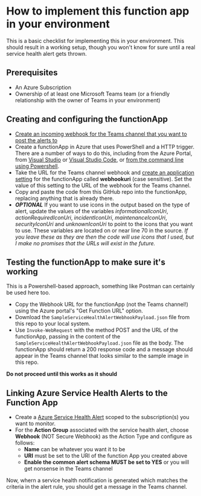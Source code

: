 # How to implement this function app in your environment

This is a basic checklist for implementing this in your environment.  This should result in a working setup, though you won't know for sure until a real service health alert gets thrown.

## Prerequisites

- An Azure Subscription
- Ownership of at least one Microsoft Teams team (or a friendly relationship with the owner of Teams in your environment)

## Creating and configuring the functionApp

- [Create an incoming webhook for the Teams channel that you want to post the alerts to](https://docs.microsoft.com/en-us/microsoftteams/platform/webhooks-and-connectors/how-to/add-incoming-webhook?msclkid=36e57ebfc0e111ecabd007f617cbd546)
- Create a functionApp in Azure that uses PowerShell and a HTTP trigger.  There are a number of ways to do this, including from the Azure Portal, from [Visual Studio](https://www.c-sharpcorner.com/article/how-to-create-an-http-trigger-azure-function-app-using-visual-studio-20172/) or [Visual Studio Code](https://docs.microsoft.com/en-us/azure/azure-functions/create-first-function-vs-code-powershell), or [from the command line using Powershell](https://docs.microsoft.com/en-us/azure/azure-functions/functions-bindings-http-webhook-trigger?tabs=in-process%2Cfunctionsv2&pivots=programming-language-powershell).
- Take the URL for the Teams channel webhook and [create an application setting](https://docs.microsoft.com/en-us/azure/azure-functions/functions-how-to-use-azure-function-app-settings?msclkid=5c0fd7b1c0e211eca51c3f378885de31&tabs=portal) for the functionApp called **webhookuri** (case sensitive).  Set the value of this setting to the URL of the webhook for the Teams channel.
- Copy and paste the code from this GitHub repo into the functionApp, replacing anything that is already there.
- ***OPTIONAL*** If you want to use icons in the output based on the type of alert, update the values of the variables *informationalIconUri*, *actionRequiredIconUri*, *incidentIconUri*, *maintenanceIconUri*, *securityIconUri* and *unknownIconUri* to point to the icons that you want to use.  These variables are located on or near line 70 in the source.  *If you leave these as they are then the code will use icons that I used, but I make no promises that the URLs will exist in the future.*

## Testing the functionApp to make sure it's working

This is a Powershell-based approach, something like Postman can certainly be used here too.

- Copy the Webhook URL for the functionApp (not the Teams channel!) using the Azure portal's "Get Function URL" option.
- Download the `SampleServiceHealthAlertWebhookPayload.json` file from this repo to your local system.
- Use `Invoke-WebRequest` with the method POST and the URL of the functionApp, passing in the content of the `SampleServiceHealthAlertWebhookPayload.json` file as the body.  The functionApp should return a 200 response code and a message should appear in the Teams channel that looks similar to the sample image in this repo.  

**Do not proceed until this works as it should**

## Linking Azure Service Health Alerts to the Function App

- Create a [Azure Service Health Alert](https://docs.microsoft.com/en-us/azure/service-health/alerts-activity-log-service-notifications-portal) scoped to the subscription(s) you want to monitor.
- For the **Action Group** associated with the service health alert, choose **Webhook** (NOT Secure Webhook) as the Action Type and configure as follows:
    - **Name** can be whatever you want it to be
    - **URI** must be set to the URI of the function App you created above
    - **Enable the common alert schema MUST be set to YES** or you will get nonsense in the Teams channel

Now, whern a service health notification is generated which matches the criteria in the alert rule, you should get a message in the Teams channel.

